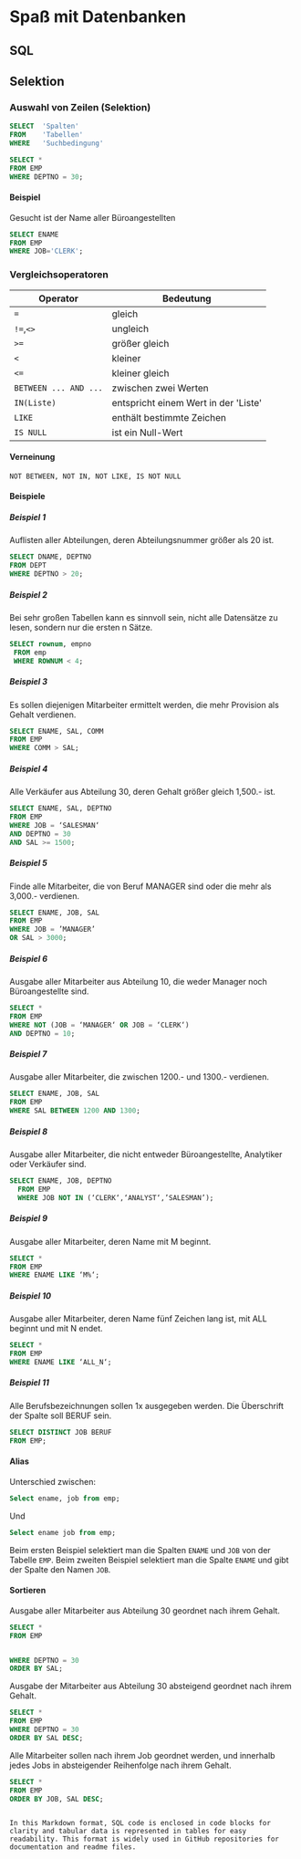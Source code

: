 # Spaß mit Datenbanken
## SQL
## Selektion

### Auswahl von Zeilen (Selektion)

```sql
SELECT  'Spalten'
FROM    'Tabellen'
WHERE   'Suchbedingung'
```

```sql
SELECT *
FROM EMP
WHERE DEPTNO = 30;
```

#### Beispiel

Gesucht ist der Name aller Büroangestellten

```sql
SELECT ENAME
FROM EMP
WHERE JOB='CLERK';
```

### Vergleichsoperatoren
| Operator | Bedeutung |
|----------|-----------|
| `=`      | gleich    |
| `!=`,`<>`| ungleich  |
| `>=`     | größer gleich |
| `<`      | kleiner   |
| `<=`     | kleiner gleich |
| `BETWEEN ... AND ...` | zwischen zwei Werten |
| `IN(Liste)` | entspricht einem Wert in der 'Liste' |
| `LIKE`   | enthält bestimmte Zeichen |
| `IS NULL`| ist ein Null-Wert |

#### Verneinung

```plaintext
NOT BETWEEN, NOT IN, NOT LIKE, IS NOT NULL
```

#### Beispiele
##### Beispiel 1
Auflisten aller Abteilungen, deren Abteilungsnummer größer als 20 ist.

```sql
SELECT DNAME, DEPTNO
FROM DEPT
WHERE DEPTNO > 20;
```

##### Beispiel 2
Bei sehr großen Tabellen kann es sinnvoll sein, nicht alle Datensätze zu lesen, sondern nur die ersten n Sätze.

```sql
SELECT rownum, empno
 FROM emp
 WHERE ROWNUM < 4;
```

##### Beispiel 3
Es sollen diejenigen Mitarbeiter ermittelt werden, die mehr Provision als Gehalt verdienen.

```sql
SELECT ENAME, SAL, COMM
FROM EMP
WHERE COMM > SAL;
```

##### Beispiel 4
Alle Verkäufer aus Abteilung 30, deren Gehalt größer gleich 1,500.- ist.

```sql
SELECT ENAME, SAL, DEPTNO
FROM EMP
WHERE JOB = ‘SALESMAN‘
AND DEPTNO = 30
AND SAL >= 1500;
```

##### Beispiel 5
Finde alle Mitarbeiter, die von Beruf MANAGER sind oder die mehr als 3,000.- verdienen.

```sql
SELECT ENAME, JOB, SAL
FROM EMP
WHERE JOB = ’MANAGER’
OR SAL > 3000;
```

##### Beispiel 6
Ausgabe aller Mitarbeiter aus Abteilung 10, die weder Manager noch Büroangestellte sind.

```sql
SELECT *
FROM EMP
WHERE NOT (JOB = ‘MANAGER‘ OR JOB = ‘CLERK‘)
AND DEPTNO = 10;
```

##### Beispiel 7
Ausgabe aller Mitarbeiter, die zwischen 1200.- und 1300.- verdienen.

```sql
SELECT ENAME, JOB, SAL
FROM EMP
WHERE SAL BETWEEN 1200 AND 1300;
```

##### Beispiel 8
Ausgabe aller Mitarbeiter, die nicht entweder Büroangestellte, Analytiker oder Verkäufer sind.

```sql
SELECT ENAME, JOB, DEPTNO
  FROM EMP
  WHERE JOB NOT IN (‘CLERK‘,‘ANALYST‘,’SALESMAN’);
```

##### Beispiel 9
Ausgabe aller Mitarbeiter, deren Name mit M beginnt.

```sql
SELECT *
FROM EMP
WHERE ENAME LIKE ‘M%‘;
```

##### Beispiel 10
Ausgabe aller Mitarbeiter, deren Name fünf Zeichen lang ist, mit ALL beginnt und mit N endet.

```sql
SELECT *
FROM EMP
WHERE ENAME LIKE ‘ALL_N‘;
```

##### Beispiel 11
Alle Berufsbezeichnungen sollen 1x ausgegeben werden. Die Überschrift der Spalte soll BERUF sein.

```sql
SELECT DISTINCT JOB BERUF
FROM EMP;
```

#### Alias
Unterschied zwischen:

```sql
Select ename, job from emp;
```
Und

```sql
Select ename job from emp;
```

Beim ersten Beispiel selektiert man die Spalten `ENAME` und `JOB` von der Tabelle `EMP`.
Beim zweiten Beispiel selektiert man die Spalte `ENAME` und gibt der Spalte den Namen `JOB`.

#### Sortieren
Ausgabe aller Mitarbeiter aus Abteilung 30 geordnet nach ihrem Gehalt.

```sql
SELECT *
FROM EMP


WHERE DEPTNO = 30
ORDER BY SAL;
```

Ausgabe der Mitarbeiter aus Abteilung 30 absteigend geordnet nach ihrem Gehalt.

```sql
SELECT *
FROM EMP
WHERE DEPTNO = 30
ORDER BY SAL DESC;
```

Alle Mitarbeiter sollen nach ihrem Job geordnet werden, und innerhalb jedes Jobs in absteigender Reihenfolge nach ihrem Gehalt.

```sql
SELECT *
FROM EMP
ORDER BY JOB, SAL DESC;
```
```

In this Markdown format, SQL code is enclosed in code blocks for clarity and tabular data is represented in tables for easy readability. This format is widely used in GitHub repositories for documentation and readme files.

